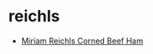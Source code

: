 # reichls

 * [Miriam Reichls Corned Beef Ham](../index/m/miriam-reichls-corned-beef-ham-101432.json)
